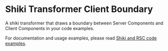 # Shiki Transformer Client Boundary

A shiki transformer that draws a boundary between Server Components and Client Components in your code examples.

For documentation and usage examples, please read [Shiki and RSC code examples](https://twofoldframework.com/blog/shiki-and-rsc-code-examples).
